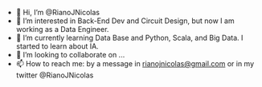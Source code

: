 - 👋 Hi, I’m @RianoJNicolas
- 👀 I’m interested in Back-End Dev and Circuit Design, but now I am working as a Data Engineer.
- 🌱 I’m currently learning Data Base and Python, Scala, and Big Data. I started to learn about IA. 
- 💞️ I’m looking to collaborate on ...
- 📫 How to reach me: by a message in rianojnicolas@gmail.com or in my twitter @RianoJNicolas

<!---
RianoJNicolas/RianoJNicolas is a ✨ special ✨ repository because its `README.md` (this file) appears on your GitHub profile.
You can click the Preview link to take a look at your changes.
--->
